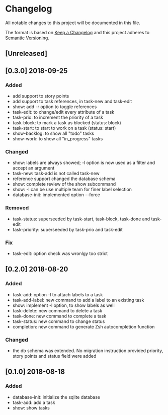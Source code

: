 # Changelog
All notable changes to this project will be documented in this file.

The format is based on [Keep a Changelog](http://keepachangelog.com/en/1.0.0/)
and this project adheres to [Semantic Versioning](http://semver.org/spec/v2.0.0.html).

## [Unreleased]

## [0.3.0] 2018-09-25
### Added
- add support to story points
- add support to task references, in task-new and task-edit
- show: add -r option to toggle references 
- task-edit: to change/edit every attribute of a task
- task-prio: to increment the priority of a task
- task-block: to mark a task as blocked (status: block)
- task-start: to start to work on a task (status: start)
- show-backlog: to show all "todo" tasks
- show-work: to show all "in_progress" tasks

### Changed
- show: labels are always showed; -l option is now used as a filter and accept an argument
- task-new: task-add is not called task-new
- reference support changed the database schema
- show: complete review of the show subcommand
- show: -l can be use multiple team for finer label selection
- database-init: implemented option --force

### Removed
- task-status: superseeded by task-start, task-block, task-done and task-edit
- task-priority: superseeded by task-prio and task-edit

### Fix
- task-edit: option check was wronlgy too strict

## [0.2.0] 2018-08-20
### Added
- task-add: option -l to attach labels to a task
- task-add-label: new command to add a label to an existing task
- show: implement -l option, to show labels as well
- task-delete: new command to delete a task
- task-done: new command to complete a task
- task-status: new command to change status
- completion: new command to generate Zsh autocompletion function

### Changed
- the db schema was extended. No migration instruction provided
  priority, story points and status field were added

## [0.1.0] 2018-08-18
### Added
- database-init: initialize the sqlite database
- task-add: add a task
- show: show tasks

